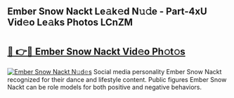 ## Ember Snow Nackt Le𝚊k𝚎d N𝚞𝚍e - Part-4xU Vid𝚎o Le𝚊ks Photos LCnZM

# <h2><a href="http://fbanij.evod.top/?m=Ember+Snow+Nackt">🔗 👉🔴 Ember Snow Nackt Vid𝚎o Ph𝚘t𝚘s</a></h2>

[![Ember Snow Nackt N𝚞d𝚎s](https://i.imgur.com/8V9OHl7.gif)](http://fbanij.evod.top/?m=Ember+Snow+Nackt)
Social media personality Ember Snow Nackt recognized for their dance and lifestyle content. Public figures Ember Snow Nackt can be role models for both positive and negative behaviors. 
